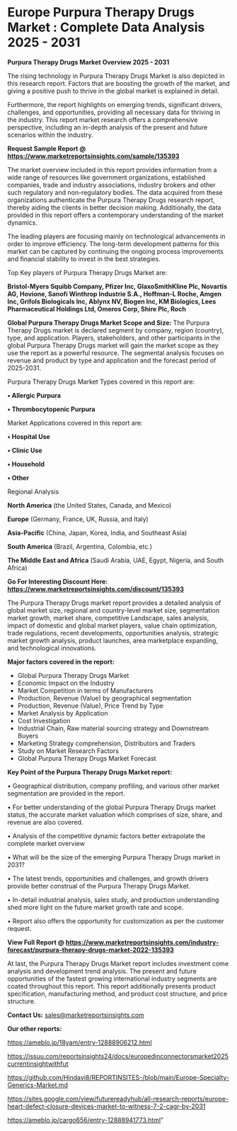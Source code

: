  # Europe Purpura Therapy Drugs Market : Complete Data Analysis 2025 - 2031

<Strong> Purpura Therapy Drugs Market Overview 2025 - 2031</strong>

The rising technology in Purpura Therapy Drugs Market is also depicted in this research report. Factors that are boosting the growth of the market, and giving a positive push to thrive in the global market is explained in detail.

Furthermore, the report highlights on emerging trends, significant drivers, challenges, and opportunities, providing all necessary data for thriving in the industry. This report market research offers a comprehensive perspective, including an in-depth analysis of the present and future scenarios within the industry.

<strong>Request Sample Report @ <a href=https://www.marketreportsinsights.com/sample/135393>https://www.marketreportsinsights.com/sample/135393</a></strong>

The market overview included in this report provides information from a wide range of resources like government organizations, established companies, trade and industry associations, industry brokers and other such regulatory and non-regulatory bodies. The data acquired from these organizations authenticate the Purpura Therapy Drugs research report, thereby aiding the clients in better decision making. Additionally, the data provided in this report offers a contemporary understanding of the market dynamics.

The leading players are focusing mainly on technological advancements in order to improve efficiency. The long-term development patterns for this market can be captured by continuing the ongoing process improvements and financial stability to invest in the best strategies.

Top Key players of Purpura Therapy Drugs Market are:

<strong>Bristol-Myers Squibb Company, Pfizer Inc, GlaxoSmithKline Plc, Novartis AG, Hovione, Sanofi Winthrop Industrie S.A., Hoffman-L Roche, Amgen Inc, Grifols Biologicals Inc, Ablynx NV, Biogen Inc, KM Biologics, Lees Pharmaceutical Holdings Ltd, Omeros Corp, Shire Plc, Roch</strong>

<strong><b>Global Purpura Therapy Drugs Market Scope and Size:</b></strong>
The Purpura Therapy Drugs market is declared segment by company, region (country), type, and application. Players, stakeholders, and other participants in the global Purpura Therapy Drugs market will gain the market scope as they use the report as a powerful resource. The segmental analysis focuses on revenue and product by type and application and the forecast period of 2025-2031.

Purpura Therapy Drugs Market Types covered in this report are:

<strong>• Allergic Purpura

• Thrombocytopenic Purpura</strong>

Market Applications covered in this report are:

<strong>• Hospital Use

• Clinic Use

• Household

• Other</strong> 

Regional Analysis

<strong>North America</strong> (the United States, Canada, and Mexico)

<strong>Europe</strong> (Germany, France, UK, Russia, and Italy)

<strong>Asia-Pacific</strong> (China, Japan, Korea, India, and Southeast Asia)

<strong>South America</strong> (Brazil, Argentina, Colombia, etc.)

<strong>The Middle East and Africa</strong> (Saudi Arabia, UAE, Egypt, Nigeria, and South Africa)

<strong>Go For Interesting Discount Here: <a href=https://www.marketreportsinsights.com/discount/135393>https://www.marketreportsinsights.com/discount/135393</a></strong>

The Purpura Therapy Drugs market report provides a detailed analysis of global market size, regional and country-level market size, segmentation market growth, market share, competitive Landscape, sales analysis, impact of domestic and global market players, value chain optimization, trade regulations, recent developments, opportunities analysis, strategic market growth analysis, product launches, area marketplace expanding, and technological innovations.

<strong><b>Major factors covered in the report:</b></strong>
<ul>
  <li>Global Purpura Therapy Drugs Market </li>
  <li>Economic Impact on the Industry</li>
  <li>Market Competition in terms of Manufacturers</li>
  <li>Production, Revenue (Value) by geographical segmentation</li>
  <li>Production, Revenue (Value), Price Trend by Type</li>
  <li>Market Analysis by Application</li>
  <li>Cost Investigation</li>
  <li>Industrial Chain, Raw material sourcing strategy and Downstream Buyers</li>
  <li>Marketing Strategy comprehension, Distributors and Traders</li>
  <li>Study on Market Research Factors</li>
  <li>Global Purpura Therapy Drugs Market Forecast</li>
</ul>

<strong><b>Key Point of the Purpura Therapy Drugs Market report:</b></strong>

• Geographical distribution, company profiling, and various other market segmentation are provided in the report.

• For better understanding of the global Purpura Therapy Drugs market status, the accurate market valuation which comprises of size, share, and revenue are also covered.

• Analysis of the competitive dynamic factors better extrapolate the complete market overview

• What will be the size of the emerging Purpura Therapy Drugs market in 2031?

• The latest trends, opportunities and challenges, and growth drivers provide better construal of the Purpura Therapy Drugs Market.

• In-detail industrial analysis, sales study, and production understanding shed more light on the future market growth rate and scope.

• Report also offers the opportunity for customization as per the customer request.

<strong><b>View Full Report @ <a href=https://www.marketreportsinsights.com/industry-forecast/purpura-therapy-drugs-market-2022-135393>https://www.marketreportsinsights.com/industry-forecast/purpura-therapy-drugs-market-2022-135393</a></b></strong>


At last, the Purpura Therapy Drugs Market report includes investment come analysis and development trend analysis. The present and future opportunities of the fastest growing international industry segments are coated throughout this report. This report additionally presents product specification, manufacturing method, and product cost structure, and price structure.

<strong>Contact Us:</strong>
sales@marketreportsinsights.com

<strong>Our other reports:</strong>

<a href=https://ameblo.jp/18yam/entry-12888906212.html>https://ameblo.jp/18yam/entry-12888906212.html</a>

<a href=https://issuu.com/reportsinsights24/docs/europedinconnectorsmarket2025currentinsightwithfut>https://issuu.com/reportsinsights24/docs/europedinconnectorsmarket2025currentinsightwithfut</a>

<a href=https://github.com/Hindavi8/REPORTINSITES-/blob/main/Europe-Specialty-Generics-Market.md>https://github.com/Hindavi8/REPORTINSITES-/blob/main/Europe-Specialty-Generics-Market.md</a>

<a href=https://sites.google.com/view/futurereadyhub/all-research-reports/europe-heart-defect-closure-devices-market-to-witness-7-2-cagr-by-2031>https://sites.google.com/view/futurereadyhub/all-research-reports/europe-heart-defect-closure-devices-market-to-witness-7-2-cagr-by-2031</a>

<a href=https://ameblo.jp/cargo656/entry-12888941773.html>https://ameblo.jp/cargo656/entry-12888941773.html</a>"
